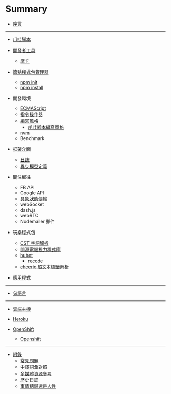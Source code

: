 Summary
=======


* [序言](README.md)


---


* [爪哇腳本](content/javascript/README.md)

* [開發者工具](content/javascript/developer_tool/README.md)
  * [摩卡](content/javascript/developer_tool/mocha.md)

* [節點程式包管理器](content/node_package_manager/README.md)
  * [npm init](content/node_package_manager/npm_init.md)
  * [npm install](content/node_package_manager/npm_install.md)

* 開發環境
  * [ECMAScript](content/coding_env/ecma_script.md)
  * [指令操作器](content/coding_env/commander.md)
  * [編寫風格](content/coding_env/code_style/README.md)
    * [爪哇腳本編寫風格](content/coding_env/code_style/jscs.md)
  * [nvm](content/coding_env/nvm.md)
  * Benchmark

* [框架介面](content/framework_interface/README.md)
  * [日誌](content/framework_interface/looog.md)
  * [異步模型定義](content/framework_interface/initAMD.md)

* 關注嚮往
  * FB API
  * Google API
  * [具象狀態傳輸](content/follow/rest.md)
  * webSocket
  * dash.js
  * webRTC
  * Nodemailer 郵件

* 玩樂程式包
  * [CST 字詞解析](http://www.npmjs.com/package/cst)
  * [開源電腦視力程式庫](content/play_fun_package/open_cv.md)
  * [hubot](content/play_fun_package/hubot/README.md)
    * [recode](content/play_fun_package/hubot/recode.md)
  * [cheerio 超文本標籤解析](http://www.npmjs.com/package/cheerio)

* [應用程式](content/app/README.md)


---


* [句語言](content/golang/README.md)


---


* [雲端主機](content/cloud_server/README.md)

* [Heroku](content/cloud_server/heroku.md)

* [OpenShift](content/cloud_server/openshift/README.md)
  * [Openshift](content/cloud_server/openshift/recode.md)


---


* [附錄](appendix/README.md)
  * [常見問題](appendix/faq.md)
  * [中譯詞彙對照](appendix/bilingual.md)
  * [多媒體資源參考](appendix/used_reference.md)
  * [歷史日誌](appendix/history_log.md)
  * [事情總歸還是人性](appendix/discuss_humanity.md)

